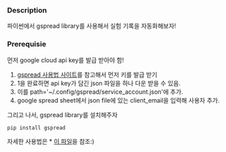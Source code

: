 ### Description
파이썬에서 gspread library를 사용해서 실험 기록을 자동화해보자!

### Prerequisie

먼저 google cloud api key를 발급 받아야 함!

1. [gspread 사용법 사이트](https://greeksharifa.github.io/references/2023/04/10/gspread-usage/#google_vignette)를 참고해서 먼저 키를 발급 받기
2. 1을 완료하면 api key가 담긴 json 파일을 하나 다운 받을 수 있음.
3. 이를 path='~/.config/gspread/service_account.json'에 추가.
4. google spread sheet에서 json file에 있는 client_email을 입력해 사용자 추가.

그리고 나서, gspread library를 설치해주자
```
pip install gspread
```
자세한 사용법은 * [이 파일](https://github.com/OnedayOneyeah/gspread_tutorial/blob/main/gspread_tutorial.ipynb<http://example.com/)을 참조:)
